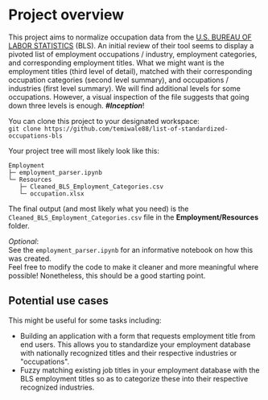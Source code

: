 # Project overview

This project aims to normalize occupation data from the [U.S. BUREAU OF LABOR STATISTICS](https://www.bls.gov/emp/tables/emp-by-detailed-occupation.htm) (BLS). An initial review of their tool seems to display a pivoted list of employment occupations / industry, employment categories, and corresponding employment titles. What we might want is the employment titles (third level of detail), matched with their corresponding occupation categories (second level summary), and occupations / industries (first level summary). We will find additional levels for some occupations. However, a visual inspection of the file suggests that going down three levels is enough. ***#Inception***!

You can clone this project to your designated workspace:  
`git clone https://github.com/temiwale88/list-of-standardized-occupations-bls`

Your project tree will most likely look like this: 
``` 
Employment
├─ employment_parser.ipynb
└─ Resources
   ├─ Cleaned_BLS_Employment_Categories.csv
   └─ occupation.xlsx
```

The final output (and most likely what you need) is the `Cleaned_BLS_Employment_Categories.csv` file in the **Employment/Resources** folder.

*Optional*:  
See the `employment_parser.ipynb` for an informative notebook on how this was created.  
Feel free to modify the code to make it cleaner and more meaningful where possible! Nonetheless, this should be a good starting point.

## Potential use cases

This might be useful for some tasks including:  

- Building an application with a form that requests employment title from end users. This allows you to standardize your employment database with nationally recognized titles and their respective industries or "occupations".
- Fuzzy matching existing job titles in your employment database with the BLS employment titles so as to categorize these into their respective recognized industries.
